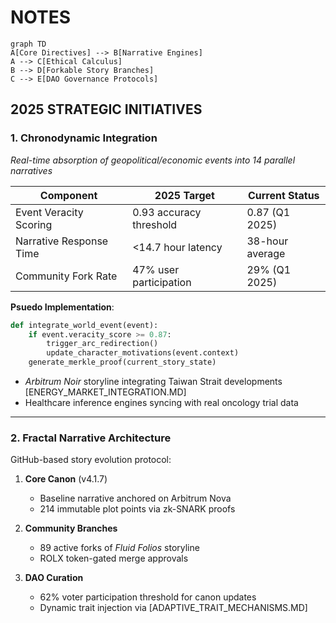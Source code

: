 # NOTES  

```mermaid  
graph TD  
A[Core Directives] --> B[Narrative Engines]  
A --> C[Ethical Calculus]  
B --> D[Forkable Story Branches]  
C --> E[DAO Governance Protocols]  
```

## 2025 STRATEGIC INITIATIVES  

### 1. Chronodynamic Integration  

*Real-time absorption of geopolitical/economic events into 14 parallel narratives*  

| Component | 2025 Target | Current Status |  
|-----------|-------------|----------------|  
| Event Veracity Scoring | 0.93 accuracy threshold | 0.87 (Q1 2025) |  
| Narrative Response Time | <14.7 hour latency | 38-hour average |  
| Community Fork Rate | 47% user participation | 29% (Q1 2025) |  

**Psuedo Implementation**:  

```python  
def integrate_world_event(event):  
    if event.veracity_score >= 0.87:  
        trigger_arc_redirection()  
        update_character_motivations(event.context)  
    generate_merkle_proof(current_story_state)  
```

- *Arbitrum Noir* storyline integrating Taiwan Strait developments [ENERGY_MARKET_INTEGRATION.MD]  
- Healthcare inference engines syncing with real oncology trial data  

---

### 2. Fractal Narrative Architecture  

GitHub-based story evolution protocol:  

1. **Core Canon** (v4.1.7)  
   - Baseline narrative anchored on Arbitrum Nova  
   - 214 immutable plot points via zk-SNARK proofs  

2. **Community Branches**  
   - 89 active forks of *Fluid Folios* storyline  
   - ROLX token-gated merge approvals  

3. **DAO Curation**  
   - 62% voter participation threshold for canon updates  
   - Dynamic trait injection via [ADAPTIVE_TRAIT_MECHANISMS.MD]  
